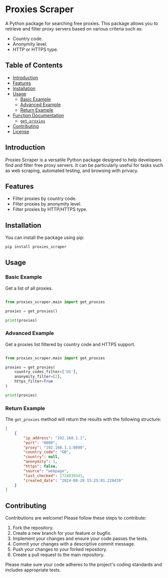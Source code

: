 # Proxies Scraper

A Python package for searching free proxies. This package allows you to retrieve and filter proxy servers based on
various criteria such as:
- Country code.
- Anonymity level.
- HTTP or HTTPS type.

## Table of Contents

- [Introduction](#introduction)
- [Features](#features)
- [Installation](#installation)
- [Usage](#usage)
  - [Basic Example](#basic-example)
  - [Advanced Example](#advanced-example)
  - [Return Example](#advanced-example)
- [Function Documentation](#function-documentation)
  - [`get_proxies`](#get_proxies)
- [Contributing](#contributing)
- [License](#license)

## Introduction

Proxies Scraper is a versatile Python package designed to help developers find and filter free proxy servers.
It can be particularly useful for tasks such as web scraping, automated testing, and browsing with privacy.

## Features

- Filter proxies by country code.
- Filter proxies by anonymity level.
- Filter proxies by HTTP/HTTPS type.

## Installation

You can install the package using pip:

```sh
pip install proxies_scraper
```

## Usage

### Basic Example

Get a list of all proxies.

```python

from proxies_scraper.main import get_proxies

proxies = get_proxies()

print(proxies)
```

### Advanced Example

Get a proxies list filtered by country code and HTTPS support.

```python

from proxies_scraper.main import get_proxies

proxies = get_proxies(
    country_codes_filter=['US'],
    anonymity_filter=[2],
    https_filter=True
)

print(proxies)
```

### Return Example

The `get_proxies` method will return the results with the following structure:

```JSON
[
    {
        "ip_address": "192.168.1.1",
        "port": "8090",
        "proxy": "192.168.1.1:8090",
        "country_code": "GB",
        "country": null,
        "anonymity": 1,
        "https": false,
        "source": "webpage",
        "last_checked": 1724839341,
        "created_date": "2024-08-28 15:25:01.228439"
    }
]
```

## Contributing

Contributions are welcome! Please follow these steps to contribute:

1. Fork the repository.
2. Create a new branch for your feature or bugfix.
3. Implement your changes and ensure your code passes the tests.
4. Commit your changes with a descriptive commit message.
5. Push your changes to your forked repository.
6. Create a pull request to the main repository.

Please make sure your code adheres to the project's coding standards and includes appropriate tests.
